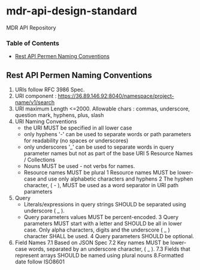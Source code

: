 # mdr-api-design-standard
MDR API Repository

### Table of Contents <a name="TOC"></a>
- [Rest API Permen Naming Conventions](#1)

## Rest API Permen Naming Conventions <a name="1"></a>

1. URIs follow RFC 3986 Spec.
2. URI component : https://36.89.146.92:8040/namespace/project-name/v1/search
3. URI maximum Length <=2000. Allowable chars : commas, underscore, question mark, hyphens, plus, slash 
4. URI Naming Conventions
	- the URI MUST be specified in all lower case
	- only hyphens '-' can be used to separate words or path parameters for readability (no spaces or underscores)
	- only underscores '_' can be used to separate words in query parameter names but not as part of the base URI
5 Resource Names / Collections
	* Nouns MUST be used - not verbs for names.
	* Resource names MUST be plural
	1 Resource names MUST be lower-case and use only alphabetic characters and hyphens
	2 The hyphen character, ( - ), MUST be used as a word separator in URI path parameters
6. Query
	+ Literals/expressions in query strings SHOULD be separated using underscore ( _ ).
	+ Query parameters values MUST be percent-encoded.
	3 Query parameters MUST start with a letter and SHOULD be all in lower case. Only alpha characters, digits and the underscore ( _ ) character SHALL be used.
	4 Query parameters SHOULD be optional.
7. Field Names
	7.1 Based on JSON Spec
	7.2 Key names MUST be lower-case words, separated by an underscore character, ( _ ).
	7.3 Fields that represent arrays SHOULD be named using plural nouns
8.Formatted date follow ISO8601
